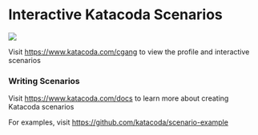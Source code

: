 # Interactive Katacoda Scenarios

[![](http://shields.katacoda.com/katacoda/cgang/count.svg)](https://www.katacoda.com/cgang "Get your profile on Katacoda.com")

Visit https://www.katacoda.com/cgang to view the profile and interactive scenarios

### Writing Scenarios
Visit https://www.katacoda.com/docs to learn more about creating Katacoda scenarios

For examples, visit https://github.com/katacoda/scenario-example
